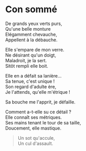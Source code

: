 # Con sommé

De grands yeux verts purs,  
Qu'une belle monture  
Elégamment chevauche,  
Appellent à la débauche.  

Elle s'empare de mon verre.  
Ne désirant qu'un doigt,  
Maladroit, je la sert.  
Sitôt rempli elle boit.  

Elle en a défait sa lanière…  
Sa tenue, c'est unique !  
Son regard d'adulte ère,  
Je l'attends, qu'elle m'étrique !  

Sa bouche me l'apprit, je défaille.  

Comment a-t-elle su ce détail ?  
Elle connaît ses métriques.  
Ses mains tenant le tour de sa taille,  
Doucement, elle mastique.  

> Un sot qu'accule,  
> Un cul d'assault.  